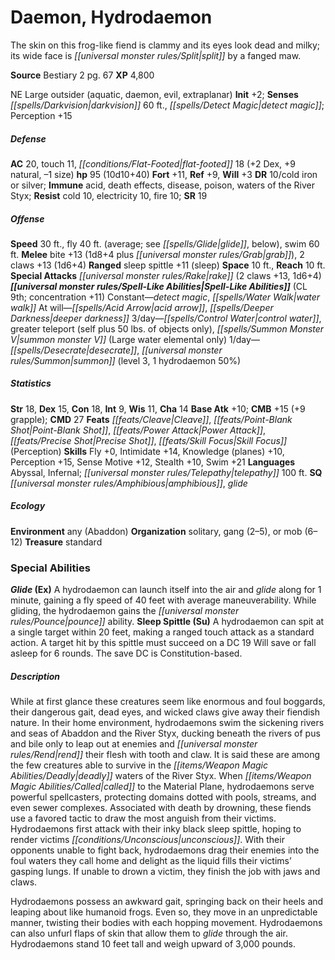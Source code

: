 ﻿---
cssclass: [monsters]
title1: Daemon, Hydrodaemon
desc_short: 'The skin on this frog-like fiend is clammy and its eyes look dead and
  milky; its wide face is split by a fanged maw. '
title2: Hydrodaemon
CR: 8
sources:
- name: Bestiary 2
  page: 67
  link: http://paizo.com/pathfinderRPG/v5748btpy8hif
XP: 4800
alignment: NE
size: Large
type: outsider
subtypes:
- aquatic
- daemon
- evil
- extraplanar
initiative:
  bonus: 2
senses:
  darkvision: 60
  detect magic: true
AC:
  AC: 20
  touch: 11
  flat_footed: 18
  components:
    dex: 2
    natural: 9
    size: -1
HP:
  HP: 95
  long: 10d10+40
saves:
  fort: 11
  ref: 9
  will: 3
DR:
- amount: 10
  weakness: cold iron or silver
immunities:
- acid
- death effects
- disease
- poison
- waters of the River Styx
resistances:
  cold: 10
  electricity: 10
  fire: 10
SR: 19
speeds:
  base: 30
  fly: 40
  fly_other: average; see glide, below
  swim: 60
attacks:
  melee:
  - - text: bite +13 (1d8+4 plus grab)
      entries:
      - - damage: 1d8+4
        - effect: grab
      attack: bite
      bonus:
      - 13
    - text: 2 claws +13 (1d6+4)
      entries:
      - - damage: 1d6+4
      count: 2
      attack: claws
      bonus:
      - 13
  ranged:
  - - text: sleep spittle +11 (sleep)
      entries:
      - - effect: sleep
      attack: sleep spittle
      bonus:
      - 11
  special:
  - rake (2 claws +13, 1d6+4)
space: 10
reach: 10
spell_like_abilities:
  entries:
  - name: detect magic
    source: default
    freq: Constant
  - name: water walk
    source: default
    freq: Constant
  - name: acid arrow
    source: default
    freq: At will
  - name: deeper darkness
    source: default
    freq: At will
  - name: control water
    source: default
    freq: 3/day
  - name: greater teleport
    source: default
    freq: 3/day
    other: self plus 50 lbs. of objects only
  - name: summon monster V
    source: default
    freq: 3/day
    other: Large water elemental only
  - name: desecrate
    source: default
    freq: 1/day
  - name: summon
    source: default
    freq: 1/day
    level: 3
    summons:
    - name: hydrodaemon
      amount: 1
      chance: 50%
  sources:
  - name: default
    CL: 9
    concentration: 11
ability_scores:
  STR: 18
  DEX: 15
  CON: 18
  INT: 9
  WIS: 11
  CHA: 14
BAB: 10
CMB: 15
CMB_other: +9 grapple
CMD: 27
feats:
- name: Cleave
- name: Point-Blank Shot
- name: Power Attack
- name: Precise Shot
- name: Skill Focus (Perception)
skills:
  Fly: 0
  Intimidate: 14
  Knowledge (planes): 10
  Perception: 15
  Sense Motive: 12
  Stealth: 10
  Swim: 21
languages:
- Abyssal
- Infernal
- telepathy 100 ft.
special_qualities:
- amphibious
- glide
ecology:
  environment: any (Abaddon)
  organization: solitary, gang (2-5), or mob (6-12)
  treasure_type: standard
special_abilities:
  Glide (Ex): A hydrodaemon can launch itself into the air and glide along for 1 minute,
    gaining a fly speed of 40 feet with average maneuverability. While gliding, the
    hydrodaemon gains the pounce ability.
  Sleep Spittle (Su): A hydrodaemon can spit at a single target within 20 feet, making
    a ranged touch attack as a standard action. A target hit by this spittle must
    succeed on a DC 19 Will save or fall asleep for 6 rounds. The save DC is Constitution-based.
desc_long: |-
  While at first glance these creatures seem like enormous and foul boggards, their dangerous gait, dead eyes, and wicked claws give away their fiendish nature. In their home environment, hydrodaemons swim the sickening rivers and seas of Abaddon and the River Styx, ducking beneath the rivers of pus and bile only to leap out at enemies and rend their flesh with tooth and claw. It is said these are among the few creatures able to survive in the deadly waters of the River Styx. When called to the Material Plane, hydrodaemons serve powerful spellcasters, protecting domains dotted with pools, streams, and even sewer complexes. Associated with death by drowning, these fiends use a favored tactic to draw the most anguish from their victims. Hydrodaemons first attack with their inky black sleep spittle, hoping to render victims unconscious. With their opponents unable to fight back, hydrodaemons drag their enemies into the foul waters they call home and delight as the liquid fills their victims' gasping lungs. If unable to drown a victim, they finish the job with jaws and claws. 

  Hydrodaemons possess an awkward gait, springing back on their heels and leaping about like humanoid frogs. Even so, they move in an unpredictable manner, twisting their bodies with each hopping movement. Hydrodaemons can also unfurl flaps of skin that allow them to glide through the air. Hydrodaemons stand 10 feet tall and weigh upward of 3,000 pounds.

---

# Daemon, Hydrodaemon
The skin on this frog-like fiend is clammy and its eyes look dead and milky; its wide face is _[[universal monster rules/Split|split]]_ by a fanged maw.

**Source** Bestiary 2 pg. 67
**XP** 4,800

NE Large outsider (aquatic, daemon, evil, extraplanar)
**Init** +2; **Senses** _[[spells/Darkvision|darkvision]]_ 60 ft., _[[spells/Detect Magic|detect magic]]_; Perception +15

##### Defense

**AC** 20, touch 11, _[[conditions/Flat-Footed|flat-footed]]_ 18 (+2 Dex, +9 natural, –1 size)
**hp** 95 (10d10+40)
**Fort** +11, **Ref** +9, **Will** +3
**DR** 10/cold iron or silver; **Immune** acid, death effects, disease, poison, waters of the River Styx; **Resist** cold 10, electricity 10, fire 10; **SR** 19

##### Offense
**Speed** 30 ft., fly 40 ft. (average; see _[[spells/Glide|glide]]_, below), swim 60 ft.
**Melee** bite +13 (1d8+4 plus _[[universal monster rules/Grab|grab]]_), 2 claws +13 (1d6+4)
**Ranged** sleep spittle +11 (sleep)
**Space** 10 ft., **Reach** 10 ft.
**Special Attacks** _[[universal monster rules/Rake|rake]]_ (2 claws +13, 1d6+4)
**_[[universal monster rules/Spell-Like Abilities|Spell-Like Abilities]]_** (CL 9th; concentration +11)
Constant—_detect magic_, _[[spells/Water Walk|water walk]]_
At will—_[[spells/Acid Arrow|acid arrow]]_, _[[spells/Deeper Darkness|deeper darkness]]_
3/day—_[[spells/Control Water|control water]]_, greater teleport (self plus 50 lbs. of objects only), _[[spells/Summon Monster V|summon monster V]]_ (Large water elemental only)
1/day—_[[spells/Desecrate|desecrate]]_, _[[universal monster rules/Summon|summon]]_ (level 3, 1 hydrodaemon 50%)

##### Statistics
**Str** 18, **Dex** 15, **Con** 18, **Int** 9, **Wis** 11, **Cha** 14
**Base Atk** +10; **CMB** +15 (+9 grapple); **CMD** 27
**Feats** _[[feats/Cleave|Cleave]]_, _[[feats/Point-Blank Shot|Point-Blank Shot]]_, _[[feats/Power Attack|Power Attack]]_, _[[feats/Precise Shot|Precise Shot]]_, _[[feats/Skill Focus|Skill Focus]]_ (Perception)
**Skills** Fly +0, Intimidate +14, Knowledge (planes) +10, Perception +15, Sense Motive +12, Stealth +10, Swim +21
**Languages** Abyssal, Infernal; _[[universal monster rules/Telepathy|telepathy]]_ 100 ft.
**SQ** _[[universal monster rules/Amphibious|amphibious]]_, _glide_

##### Ecology

**Environment** any (Abaddon)
**Organization** solitary, gang (2–5), or mob (6–12)
**Treasure** standard

### Special Abilities

**_Glide_ (Ex)** A hydrodaemon can launch itself into the air and _glide_ along for 1 minute, gaining a fly speed of 40 feet with average maneuverability. While gliding, the hydrodaemon gains the _[[universal monster rules/Pounce|pounce]]_ ability.
**Sleep Spittle (Su)** A hydrodaemon can spit at a single target within 20 feet, making a ranged touch attack as a standard action. A target hit by this spittle must succeed on a DC 19 Will save or fall asleep for 6 rounds. The save DC is Constitution-based.

##### Description

While at first glance these creatures seem like enormous and foul boggards, their dangerous gait, dead eyes, and wicked claws give away their fiendish nature. In their home environment, hydrodaemons swim the sickening rivers and seas of Abaddon and the River Styx, ducking beneath the rivers of pus and bile only to leap out at enemies and _[[universal monster rules/Rend|rend]]_ their flesh with tooth and claw. It is said these are among the few creatures able to survive in the _[[items/Weapon Magic Abilities/Deadly|deadly]]_ waters of the River Styx. When _[[items/Weapon Magic Abilities/Called|called]]_ to the Material Plane, hydrodaemons serve powerful spellcasters, protecting domains dotted with pools, streams, and even sewer complexes. Associated with death by drowning, these fiends use a favored tactic to draw the most anguish from their victims. Hydrodaemons first attack with their inky black sleep spittle, hoping to render victims _[[conditions/Unconscious|unconscious]]_. With their opponents unable to fight back, hydrodaemons drag their enemies into the foul waters they call home and delight as the liquid fills their victims’ gasping lungs. If unable to drown a victim, they finish the job with jaws and claws.

Hydrodaemons possess an awkward gait, springing back on their heels and leaping about like humanoid frogs. Even so, they move in an unpredictable manner, twisting their bodies with each hopping movement. Hydrodaemons can also unfurl flaps of skin that allow them to _glide_ through the air. Hydrodaemons stand 10 feet tall and weigh upward of 3,000 pounds.